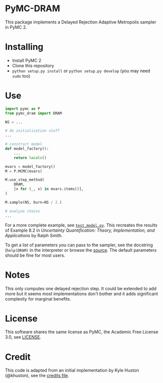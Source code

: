 PyMC-DRAM
=========

This package implements a Delayed Rejection Adaptive Metropolis sampler
in PyMC 2. 

Installing
==========

* Install PyMC 2
* Clone this repository
* `python setup.py install` or `python setup.py develop` (you may need `sudo` too)

Use
===

```python
import pymc as P
from pymc_dram import DRAM

NS = ...

# do initialization stuff
...

# construct model
def model_factory():
    ...
    return locals()

mvars = model_factory()
M = P.MCMC(mvars)

M.use_step_method(
    DRAM,
    [x for (_, x) in mvars.items()],
)

M.sample(NS, burn=NS / 2.)

# analyze chains
...
```

For a more complete example, see [`test_model.py`](test/test_model.py).
This recreates the results of Example 8.2 in *Uncertainty Quantification:
Theory, Implementation, and Applications* by Ralph Smith.

To get a list of parameters you can pass to the sampler, see the docstring
(`help(DRAM)` in the interpreter or browse the [source](pymc_dram/dram.py).
The default parameters should be fine for most users.

Notes
=====

This only computes one delayed rejection step. It could be extended to
add more but it seems most implementations don't bother and it adds
significant complexity for marginal benefits.

License
=======

This software shares the same license as PyMC, the Academic Free License 3.0,
see [LICENSE](LICENSE).

Credit
======
This code is adapted from an initial implementation by Kyle Huston (@khuston),
see the [credits file](CREDITS.md). 
